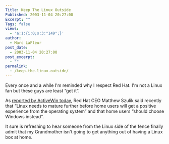 ```yaml
---
Title: Keep The Linux Outside
Published: 2003-11-04 20:27:00
Excerpt: ""
Tags: false
views:
  - 'a:1:{i:0;s:3:"149";}'
author:
  - Marc LaFleur
post_date:
  - 2003-11-04 20:27:00
post_excerpt:
  - ""
permalink:
  - /keep-the-linux-outside/
---
```

<p>Every once and a while I'm reminded why I respect Red Hat. I'm not a Linux fan but these guys are least &#8220;get it&#8221;.</p>
<p>As&nbsp;<a href="http://www.activewin.com/awin/comments.asp?HeadlineIndex=20886">reported by ActiveWin today</a>, Red Hat CEO Matthew&nbsp;Szulik said recently that &#8220;Linux needs to mature further before home users will get a positive experience from the operating system&#8220; and that home users &#8220;should choose Windows instead&#8221;. </p>
<p>It sure is refreshing to hear someone from the Linux side of the fence finally admit that my Grandmother isn't going to get anything out of having a Linux box at home. <br /></p>